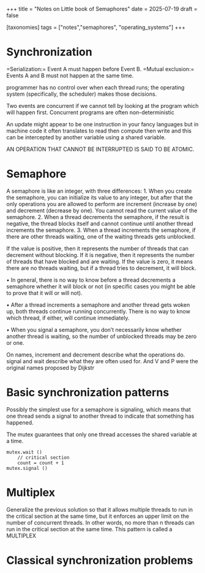 +++
title = "Notes on Little book of Semaphores"
date = 2025-07-19
draft = false

[taxonomies]
tags = ["notes","semaphores", "operating_systems"]
+++
# Synchronization

=Serialization:= Event A must happen before Event B.
=Mutual exclusion:= Events A and B must not happen at the same time.

programmer has no control over when each thread runs; the operating system (specifically, the scheduler) makes those decisions.

Two events are concurrent if we cannot tell by looking at the program which will happen first. Concurrent programs are often non-deterministic

An update might appear to be one instruction in your fancy languages but in machine code it often translates to read then compute then write and this can be intercepted by another variable using a shared variable.

AN OPERATION THAT CANNOT BE INTERRUPTED IS SAID TO BE ATOMIC.

# Semaphore

A semaphore is like an integer, with three differences:
    1. When you create the semaphore, you can initialize its value to any integer, but after that the only operations you are allowed to perform are increment (increase by one) and decrement (decrease by one). You cannot read the current value of the semaphore.
    2. When a thread decrements the semaphore, if the result is negative, the thread blocks itself and cannot continue until another thread increments the semaphore.
    3. When a thread increments the semaphore, if there are other threads waiting, one of the waiting threads gets unblocked.

If the value is positive, then it represents the number of threads that can decrement without blocking. If it is negative, then it represents the number of threads that have blocked and are waiting. If the value is zero, it means there are no threads waiting, but if a thread tries to decrement, it will block.

• In general, there is no way to know before a thread decrements a semaphore whether it will block or not (in specific cases you might be able to prove that it will or will not).

• After a thread increments a semaphore and another thread gets woken up, both threads continue running concurrently. There is no way to know which thread, if either, will continue immediately.

• When you signal a semaphore, you don’t necessarily know whether another thread is waiting, so the number of unblocked threads may be zero or one.

On names,
    increment and decrement describe what the operations do. signal and wait describe what they are often used for. And V and P were the original names proposed by Dijkstr

# Basic synchronization patterns

Possibly the simplest use for a semaphore is signaling, which means that one thread sends a signal to another thread to indicate that something has happened.

The mutex guarantees that only one thread accesses the shared variable at a time.

```
mutex.wait ()
    // critical section
    count = count + 1
mutex.signal ()
```

# Multiplex
Generalize the previous solution so that it allows multiple threads to
run in the critical section at the same time, but it enforces an upper limit on
the number of concurrent threads. In other words, no more than n threads can
run in the critical section at the same time. This pattern is called a MULTIPLEX

# Classical synchronization problems


